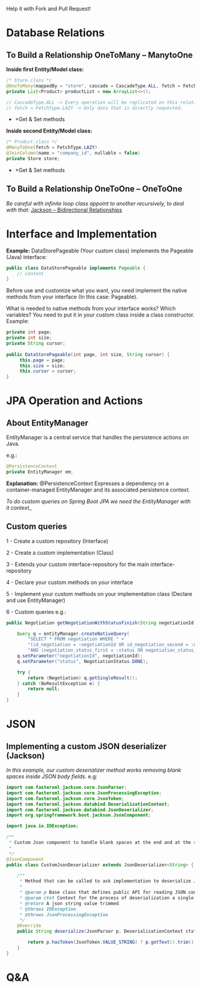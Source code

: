 Help it with Fork and Pull Request!

# Database Relations

## To Build a Relationship OneToMany – ManytoOne

**Inside first Entity/Model class:**
```java
/* Store.class */
@OneToMany(mappedBy = "store", cascade = CascadeType.ALL, fetch = FetchType.LAZY, targetEntity = Certificate.class)
private List<Product> productList = new ArrayList<>();

// CascadeType.ALL -> Every operation will be replicated on this relationship.
// fetch = FetchType.LAZY -> Only data that is directly requested.
```
+ +Get & Set methods

**Inside second Entity/Model class:**
```java
/* Product.class */
@ManyToOne(fetch = FetchType.LAZY)
@JoinColumn(name = "company_id", nullable = false)
private Store store;

```
+ +Get & Set methods

## To Build a Relationship OneToOne – OneToOne

_Be careful with infinite loop class appoint to another recursively, to deal with that:_
[Jackson – Bidirectional Relationships](https://www.baeldung.com/jackson-bidirectional-relationships-and-infinite-recursion)

# Interface and Implementation

**Example:** DataStorePageable (Your custom class) implements the Pageable (Java) interface:
```java
public class DataStorePageable implements Pageable { 
	// content
}
```

Before use and customize what you want, you need implement the native methods from your interface (In this case: Pageable). 

What is needed to native methods from your interface works? Which variables? You need to put it in your custom class inside a class constructor. Example:
```java
private int page;
private int size;
private String cursor;
 
public DataStorePageable(int page, int size, String cursor) {
     this.page = page;
     this.size = size;
     this.cursor = cursor;
}
```

# JPA Operation and Actions

## About EntityManager
EntityManager is a central service that handles the persistence actions on Java.

e.g.:
```java
@PersistenceContext
private EntityManager em;
```

**Explanation:** @PersistenceContext Expresses a dependency on a container-managed EntityManager and its associated persistence context.

_To do custom queries on Spring Boot JPA we need the EntityManager with it context__


## Custom queries

1 - Create a custom repository (Interface)

2 - Create a custom implementation (Class)

3 - Extends your custom interface-repository for the main interface-repository

4 - Declare your custom methods on your interface

5 - Implement your custom methods on your implementation class (Declare and use EntityManager)

6 - Custom queries e.g.:
```java 
public Negotiation getNegotiationWithStatusFinish(String negotiationId) {

	Query q = entityManager.createNativeQuery(
		"SELECT * FROM negotiation WHERE " +
		"(id_negotiation = :negotiationId OR id_negotiation_second = :negotiationId) " +
		"AND (negotiation_status_first = :status OR negotiation_status_second = :status)" , Negotiation.class);
	q.setParameter("negotiationId", negotiationId);
	q.setParameter("status", NegotiationStatus.DONE);

	try {
	    return (Negotiation) q.getSingleResult();
	} catch (NoResultException e) {
	    return null;
	}
}
```
# JSON
## Implementing a custom JSON deserializer (Jackson)
_In this example, our custom deserializer method works removing blank spaces inside JSON body fields._
e.g:
```java
import com.fasterxml.jackson.core.JsonParser;
import com.fasterxml.jackson.core.JsonProcessingException;
import com.fasterxml.jackson.core.JsonToken;
import com.fasterxml.jackson.databind.DeserializationContext;
import com.fasterxml.jackson.databind.JsonDeserializer;
import org.springframework.boot.jackson.JsonComponent;

import java.io.IOException;

/**
 * Custom Json component to handle blank spaces at the end and at the start of strings on deserialization process.
 *
 */
@JsonComponent
public class CustomJsonDeserializer extends JsonDeserializer<String> {

    /**
     * Method that can be called to ask implementation to deserialize JSON content into the value type this serializer handles.
     *
     * @param p Base class that defines public API for reading JSON content.
     * @param ctxt Context for the process of deserialization a single root-level value.
     * @return A json string value trimmed.
     * @throws IOException
     * @throws JsonProcessingException
     */
    @Override
    public String deserialize(JsonParser p, DeserializationContext ctxt) throws IOException, JsonProcessingException {

        return p.hasToken(JsonToken.VALUE_STRING) ? p.getText().trim() : null;
    }
}
```

# Q&A
